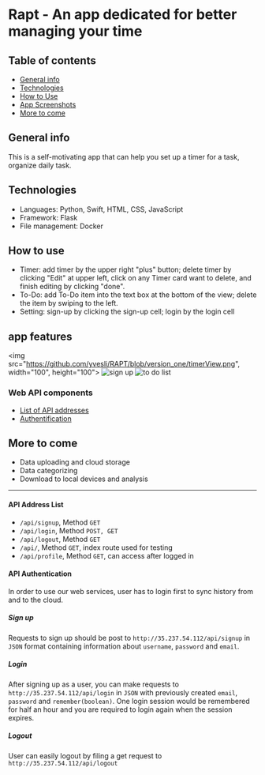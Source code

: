 # Rapt - An app dedicated for better managing your time


## Table of contents
* [General info](#general-info)
* [Technologies](#technologies)
* [How to Use](#how-to-use)
* [App Screenshots](#app-screenshots)
* [More to come](#more-to-come)


## General info
This is a self-motivating app that can help you set up a timer for a task, organize daily task.


## Technologies
* Languages: Python, Swift, HTML, CSS, JavaScript
* Framework: Flask
* File management: Docker



## How to use
* Timer: add timer by the upper right "plus" button; delete timer by clicking "Edit" at upper left, click on any Timer card want to delete, and finish editing by clicking "done".
* To-Do: add To-Do item into the text box at the bottom of the view; delete the item by swiping to the left.
* Setting: sign-up by clicking the sign-up cell; login by the login cell

## app features
<img src="https://github.com/yvesli/RAPT/blob/version_one/timerView.png", width="100", height="100">
![sign up](https://github.com/yvesli/RAPT/blob/version_one/signup.png)
![to do list](https://github.com/yvesli/RAPT/blob/version_one/todo_list.png)

### Web API components
* [List of API addresses](#api-address_list)
* [Authentification](#api-authentication)


## More to come
* Data uploading and cloud storage
* Data categorizing
* Download to local devices and analysis

---
#### API Address List
* `/api/signup`, Method `GET`
* `/api/login`, Method `POST, GET`
* `/api/logout`, Method `GET`
* `/api/`, Method `GET`, index route used for testing
* `/api/profile`, Method `GET`, can access after logged in

#### API Authentication
In order to use our web services, user has to login first to sync history from
and to the cloud.

##### Sign up
Requests to sign up should be post to `http://35.237.54.112/api/signup` in
`JSON` format containing information about `username`, `password` and `email`.
##### Login
After signing up as a user, you can make requests to `http://35.237.54.112/api/login` in `JSON`
with previously created `email`, `password` and `remember(boolean)`. One login session would be
remembered for half an hour and you are required to login again when the session
expires.
##### Logout
User can easily logout by filing a get request to `http://35.237.54.112/api/logout`

